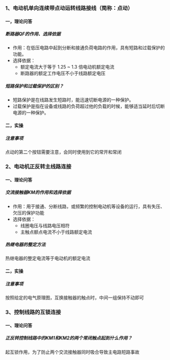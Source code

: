 ### 1、电动机单向连续带点动运转线路接线（简称：点动）
#### 一，理论问答
#####  断路器QF的作用、选择依据
- 作用：在低压电路中起到分断和接通负荷电路的作用，具有短路和过载保护的功能。
- 选择依据：
  - 额定电流大于等于 1.25 ~ 1.3 倍电动机额定电流
  - 断路器的额定工作电压不小于线路额定电压

##### 短路保护和过载保护的区别？
- 短路保护是在线路发生短路时，能迅速切断电源的一种保护。
- 过载保护是指在设备或线路的负荷超过他的负载的时候，能够适当延时后切断电源的一种保护。

#### 二，实操
##### 注意事项
点动的第二个按钮需要注意，会同时使用到它的常开和常闭

### 2、电动机正反转主线路连接
#### 一、理论问答
##### 交流接触器KM的作用和选择依据
- 作用：用于接通、分断线路，或频繁的控制电动机等设备的运行，具有失压、欠压的保护功能
- 选择依据：
  - 线圈电压与线路电压相符
  - 主触点额点电流不小于线路额定电流

##### 热继电器的整定方法
热继电器的整定电流等于电动机的额定电流

#### 二，实操
##### 注意事项
按照给定的电气原理图，互换接触器的触点时，中间一组保持不动即可

### 3、控制线路的互锁连接
#### 一、理论问答
##### 正反转控制线路中的KM1和KM2的两个常闭触点起到什么作用？
起互锁作用，为了防止两个交流接触器同时吸合导致主电路短路事故

